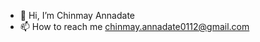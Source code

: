 - 👋 Hi, I’m Chinmay Annadate
- 📫 How to reach me chinmay.annadate0112@gmail.com

<!---
chinmay0112/chinmay0112 is a ✨ special ✨ repository because its `README.md` (this file) appears on your GitHub profile.
You can click the Preview link to take a look at your changes.
--->
